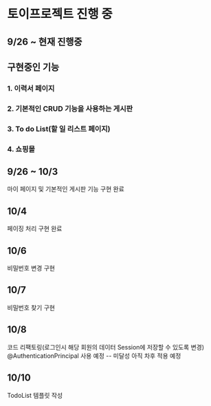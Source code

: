 # 토이프로젝트 진행 중

## 9/26 ~ 현재 진행중
## 구현중인 기능

### 1. 이력서 페이지
### 2. 기본적인 CRUD 기능을 사용하는 게시판
### 3. To do List(할 일 리스트 페이지)
### 4. 쇼핑몰


## 9/26 ~ 10/3

마이 페이지 및 기본적인 게시판 기능 구현 완료

## 10/4

페이징 처리 구현 완료

## 10/6

비밀번호 변경 구현 

## 10/7

비밀번호 찾기 구현

## 10/8
코드 리팩토링(로그인시 해당 회원의 데이터 Session에 저장할 수 있도록 변경)
@AuthenticationPrincipal 사용 예정
-- 미달성 아직 차후 적용 예정

## 10/10

TodoList 템플릿 작성


